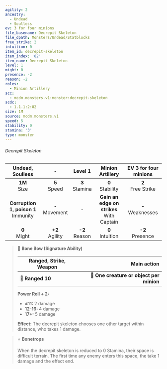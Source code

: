 ```yaml
---
agility: 2
ancestry:
  - Undead
  - Soulless
ev: 3 for four minions
file_basename: Decrepit Skeleton
file_dpath: Monsters/Undead/Statblocks
free_strike: 2
intuition: 0
item_id: decrepit-skeleton
item_index: '82'
item_name: Decrepit Skeleton
level: 1
might: 0
presence: -2
reason: -2
roles:
  - Minion Artillery
scc:
  - mcdm.monsters.v1:monster:decrepit-skeleton
scdc:
  - 1.1.1:2:82
size: 1M
source: mcdm.monsters.v1
speed: 5
stability: 0
stamina: '3'
type: monster
---
```


###### Decrepit Skeleton

|             Undead, Soulless             |          -          |      Level 1       |               Minion Artillery                | EV 3 for four minions  |
| :--------------------------------------: | :-----------------: | :----------------: | :-------------------------------------------: | :--------------------: |
|             **1M**<br/> Size             |  **5**<br/> Speed   | **3**<br/> Stamina |             **0**<br/> Stability              | **2**<br/> Free Strike |
| **Corruption 1, poison 1**<br/> Immunity | **-**<br/> Movement |         -          | **Gain an edge on strikes**<br/> With Captain | **-**<br/> Weaknesses  |
|             **0**<br/> Might             | **+2**<br/> Agility | **-2**<br/> Reason |             **0**<br/> Intuition              |  **-2**<br/> Presence  |

> 🏹 **Bone Bow (Signature Ability)**
>
> | **Ranged, Strike, Weapon** |                          **Main action** |
> | -------------------------- | ---------------------------------------: |
> | **📏 Ranged 10**           | **🎯 One creature or object per minion** |
>
> **Power Roll + 2:**
>
> - **≤11:** 2 damage
> - **12-16:** 4 damage
> - **17+:** 5 damage
>
> **Effect:** The decrepit skeleton chooses one other target within distance, who takes 1 damage.

> ⭐️ **Bonetrops**
>
> When the decrepit skeleton is reduced to 0 Stamina, their space is difficult terrain. The first time any enemy enters this space, the take 1 damage and the effect end.

